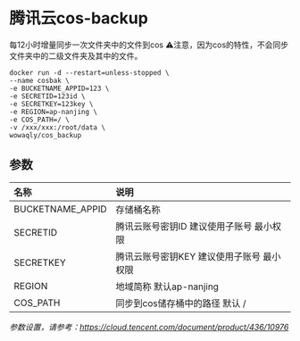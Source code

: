 # 腾讯云cos-backup
每12小时增量同步一次文件夹中的文件到cos
⚠️注意，因为cos的特性，不会同步文件夹中的二级文件夹及其中的文件。

``` shell
docker run -d --restart=unless-stopped \
--name cosbak \
-e BUCKETNAME_APPID=123 \
-e SECRETID=123id \
-e SECRETKEY=123key \
-e REGION=ap-nanjing \
-e COS_PATH=/ \
-v /xxx/xxx:/root/data \
wowaqly/cos_backup
```
## 参数
|名称               |说明                                                   |
|:-                 |:-                                                     |
|BUCKETNAME_APPID |存储桶名称|
|SECRETID | 腾讯云账号密钥ID 建议使用子账号 最小权限|
|SECRETKEY | 腾讯云账号密钥KEY 建议使用子账号 最小权限|
|REGION |地域简称 默认ap-nanjing|
|COS_PATH|同步到cos储存桶中的路径 默认 /|

*参数设置，请参考：<https://cloud.tencent.com/document/product/436/10976>*

